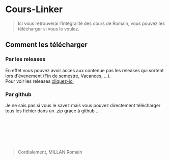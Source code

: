# Cours-Linker
> Ici vous retrouverai l'intégralité des cours de Romain, vous pouvez les télécharger si vous le voulez.

## Comment les télécharger
### Par les releases
En effet vous pouvez avoir acces aux contenue pas les releases qui sortent lors d'évenement (Fin de semestre, Vacances, ...).<br/>
Pour voir les releases [cliquez-ici](https://github.com/Wabez3ter/Cours-Linker)

### Par github
Je ne sais pas si vous le savez mais vous pouvez directement télécharger tous les fichier dans un .zip grace à github ...

<br/><br/><br/><br/><br/>
> Cordialement, MILLAN Romain
